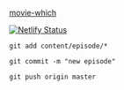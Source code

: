 [movie-which](https://movie-which.netlify.app)

[![Netlify Status](https://api.netlify.com/api/v1/badges/85f4be15-c2c6-4daa-ba7c-5c9f094c7aa5/deploy-status)](https://app.netlify.com/sites/movietalks/deploys)

```
git add content/episode/*

git commit -m "new episode"

git push origin master 

```
